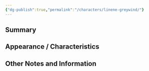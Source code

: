```yaml
---
{"dg-publish":true,"permalink":"/characters/linene-greywind/"}
---
```


## Summary


## Appearance / Characteristics


## Other Notes and Information